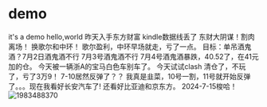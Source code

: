 # demo
it's a demo
hello,world
昨天入手东方财富
kindle数据线丢了
东财大阴谋！割肉离场！
换歌尔和中环！
歌尔盈利，中环早场就走，亏了一点。
目标：单吊酒鬼酒？7月2日酒鬼酒不行
7月3号酒鬼酒不行
7月4号酒鬼酒暴跌，40.52了，在41元加的仓。
今天被一辆浙A的宝马白色车别车了。
今天试试clash
清仓了，不玩了，亏了3万9！
7-10居然反弹了？？
我真是韭菜，10号一割，11号就开始反弹了。。。现在我看好长安汽车了!
还看好比亚迪和京东方。
2024-7-15梭哈！
![1983488370](https://github.com/user-attachments/assets/b8c0c2cf-be1d-43d2-ad55-640a1ada59c8)
